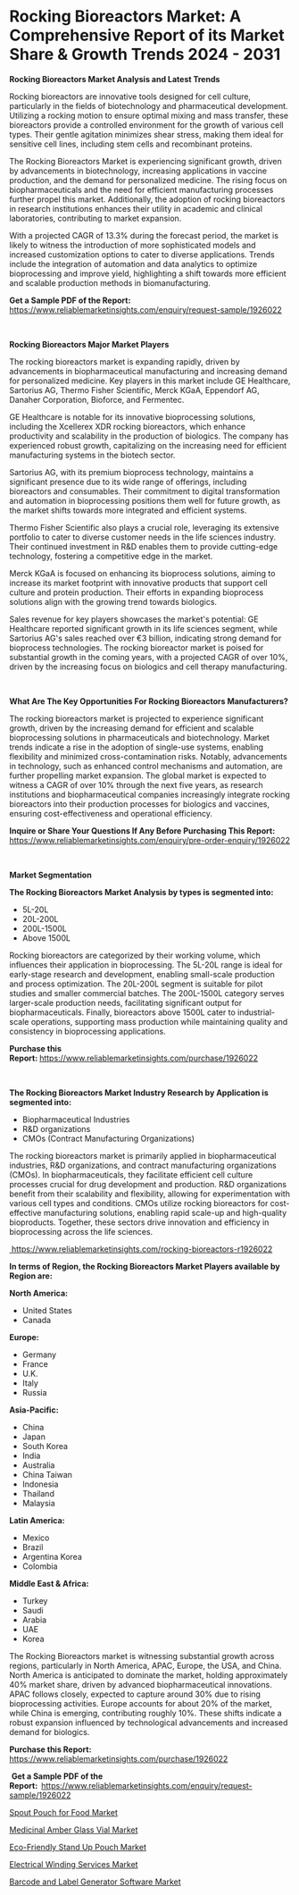 <p><h1>Rocking Bioreactors Market: A Comprehensive Report of its Market Share & Growth Trends 2024 - 2031</h1></p><p><strong>Rocking Bioreactors Market Analysis and Latest Trends</strong></p>
<p><p>Rocking bioreactors are innovative tools designed for cell culture, particularly in the fields of biotechnology and pharmaceutical development. Utilizing a rocking motion to ensure optimal mixing and mass transfer, these bioreactors provide a controlled environment for the growth of various cell types. Their gentle agitation minimizes shear stress, making them ideal for sensitive cell lines, including stem cells and recombinant proteins.</p><p>The Rocking Bioreactors Market is experiencing significant growth, driven by advancements in biotechnology, increasing applications in vaccine production, and the demand for personalized medicine. The rising focus on biopharmaceuticals and the need for efficient manufacturing processes further propel this market. Additionally, the adoption of rocking bioreactors in research institutions enhances their utility in academic and clinical laboratories, contributing to market expansion.</p><p>With a projected CAGR of 13.3% during the forecast period, the market is likely to witness the introduction of more sophisticated models and increased customization options to cater to diverse applications. Trends include the integration of automation and data analytics to optimize bioprocessing and improve yield, highlighting a shift towards more efficient and scalable production methods in biomanufacturing.</p></p>
<p><strong>Get a Sample PDF of the Report:&nbsp;</strong> <a href="https://www.reliablemarketinsights.com/enquiry/request-sample/1926022?utm_campaign=1425&utm_medium=2&utm_source=Github&utm_content=ia&utm_term=25102024&utm_id=rocking-bioreactors">https://www.reliablemarketinsights.com/enquiry/request-sample/1926022</a></p>
<p>&nbsp;</p>
<p><strong>Rocking Bioreactors Major Market Players</strong></p>
<p><p>The rocking bioreactors market is expanding rapidly, driven by advancements in biopharmaceutical manufacturing and increasing demand for personalized medicine. Key players in this market include GE Healthcare, Sartorius AG, Thermo Fisher Scientific, Merck KGaA, Eppendorf AG, Danaher Corporation, Bioforce, and Fermentec.</p><p>GE Healthcare is notable for its innovative bioprocessing solutions, including the Xcellerex XDR rocking bioreactors, which enhance productivity and scalability in the production of biologics. The company has experienced robust growth, capitalizing on the increasing need for efficient manufacturing systems in the biotech sector.</p><p>Sartorius AG, with its premium bioprocess technology, maintains a significant presence due to its wide range of offerings, including bioreactors and consumables. Their commitment to digital transformation and automation in bioprocessing positions them well for future growth, as the market shifts towards more integrated and efficient systems.</p><p>Thermo Fisher Scientific also plays a crucial role, leveraging its extensive portfolio to cater to diverse customer needs in the life sciences industry. Their continued investment in R&D enables them to provide cutting-edge technology, fostering a competitive edge in the market.</p><p>Merck KGaA is focused on enhancing its bioprocess solutions, aiming to increase its market footprint with innovative products that support cell culture and protein production. Their efforts in expanding bioprocess solutions align with the growing trend towards biologics.</p><p>Sales revenue for key players showcases the market's potential: GE Healthcare reported significant growth in its life sciences segment, while Sartorius AG's sales reached over €3 billion, indicating strong demand for bioprocess technologies. The rocking bioreactor market is poised for substantial growth in the coming years, with a projected CAGR of over 10%, driven by the increasing focus on biologics and cell therapy manufacturing.</p></p>
<p>&nbsp;</p>
<p><strong>What Are The Key Opportunities For Rocking Bioreactors Manufacturers?</strong></p>
<p><p>The rocking bioreactors market is projected to experience significant growth, driven by the increasing demand for efficient and scalable bioprocessing solutions in pharmaceuticals and biotechnology. Market trends indicate a rise in the adoption of single-use systems, enabling flexibility and minimized cross-contamination risks. Notably, advancements in technology, such as enhanced control mechanisms and automation, are further propelling market expansion. The global market is expected to witness a CAGR of over 10% through the next five years, as research institutions and biopharmaceutical companies increasingly integrate rocking bioreactors into their production processes for biologics and vaccines, ensuring cost-effectiveness and operational efficiency.</p></p>
<p><strong>Inquire or Share Your Questions If Any Before Purchasing This Report:</strong> <a href="https://www.reliablemarketinsights.com/enquiry/pre-order-enquiry/1926022?utm_campaign=1425&utm_medium=2&utm_source=Github&utm_content=ia&utm_term=25102024&utm_id=rocking-bioreactors">https://www.reliablemarketinsights.com/enquiry/pre-order-enquiry/1926022</a></p>
<p>&nbsp;</p>
<p><strong>Market Segmentation</strong></p>
<p><strong>The Rocking Bioreactors Market Analysis by types is segmented into:</strong></p>
<p><ul><li>5L-20L</li><li>20L-200L</li><li>200L-1500L</li><li>Above 1500L</li></ul></p>
<p><p>Rocking bioreactors are categorized by their working volume, which influences their application in bioprocessing. The 5L-20L range is ideal for early-stage research and development, enabling small-scale production and process optimization. The 20L-200L segment is suitable for pilot studies and smaller commercial batches. The 200L-1500L category serves larger-scale production needs, facilitating significant output for biopharmaceuticals. Finally, bioreactors above 1500L cater to industrial-scale operations, supporting mass production while maintaining quality and consistency in bioprocessing applications.</p></p>
<p><strong>Purchase this Report:&nbsp;</strong><a href="https://www.reliablemarketinsights.com/purchase/1926022?utm_campaign=1425&utm_medium=2&utm_source=Github&utm_content=ia&utm_term=25102024&utm_id=rocking-bioreactors">https://www.reliablemarketinsights.com/purchase/1926022</a></p>
<p>&nbsp;</p>
<p><strong>The Rocking Bioreactors Market Industry Research by Application is segmented into:</strong></p>
<p><ul><li>Biopharmaceutical Industries</li><li>R&D organizations</li><li>CMOs (Contract Manufacturing Organizations)</li></ul></p>
<p><p>The rocking bioreactors market is primarily applied in biopharmaceutical industries, R&D organizations, and contract manufacturing organizations (CMOs). In biopharmaceuticals, they facilitate efficient cell culture processes crucial for drug development and production. R&D organizations benefit from their scalability and flexibility, allowing for experimentation with various cell types and conditions. CMOs utilize rocking bioreactors for cost-effective manufacturing solutions, enabling rapid scale-up and high-quality bioproducts. Together, these sectors drive innovation and efficiency in bioprocessing across the life sciences.</p></p>
<p><a href="https://www.reliablemarketinsights.com/rocking-bioreactors-r1926022?utm_campaign=1425&utm_medium=2&utm_source=Github&utm_content=ia&utm_term=25102024&utm_id=rocking-bioreactors">&nbsp;https://www.reliablemarketinsights.com/rocking-bioreactors-r1926022</a></p>
<p><strong>In terms of Region, the Rocking Bioreactors Market Players available by Region are:</strong></p>
<p>
    <p> <strong> North America: </strong>
        <ul>
            <li>United States</li>
            <li>Canada</li>
        </ul>
        </p> 
    <p> <strong> Europe: </strong>
        <ul>
            <li>Germany</li>
            <li>France</li>
            <li>U.K.</li>
            <li>Italy</li>
            <li>Russia</li>
        </ul>
        </p> 
    <p> <strong> Asia-Pacific: </strong>
        <ul>
            <li>China</li>
            <li>Japan</li>
            <li>South Korea</li>
            <li>India</li>
            <li>Australia</li>
            <li>China Taiwan</li>
            <li>Indonesia</li>
            <li>Thailand</li>
            <li>Malaysia</li>
        </ul>
        </p> 
    <p> <strong> Latin America: </strong>
        <ul>
            <li>Mexico</li>
            <li>Brazil</li>
            <li>Argentina Korea</li>
            <li>Colombia</li>
        </ul>
        </p> 
    <p> <strong> Middle East & Africa: </strong>
        <ul>
            <li>Turkey</li>
            <li>Saudi</li>
            <li>Arabia</li>
            <li>UAE</li>
            <li>Korea</li>
        </ul>
    </p>
    </p>
<p><p>The Rocking Bioreactors market is witnessing substantial growth across regions, particularly in North America, APAC, Europe, the USA, and China. North America is anticipated to dominate the market, holding approximately 40% market share, driven by advanced biopharmaceutical innovations. APAC follows closely, expected to capture around 30% due to rising bioprocessing activities. Europe accounts for about 20% of the market, while China is emerging, contributing roughly 10%. These shifts indicate a robust expansion influenced by technological advancements and increased demand for biologics.</p></p>
<p><strong>Purchase this Report: </strong><a href="https://www.reliablemarketinsights.com/purchase/1926022?utm_campaign=1425&utm_medium=2&utm_source=Github&utm_content=ia&utm_term=25102024&utm_id=rocking-bioreactors">https://www.reliablemarketinsights.com/purchase/1926022</a></p>
<p>&nbsp;<strong>Get a Sample PDF of the Report:&nbsp;&nbsp;</strong><a href="https://www.reliablemarketinsights.com/enquiry/request-sample/1926022?utm_campaign=1425&utm_medium=2&utm_source=Github&utm_content=ia&utm_term=25102024&utm_id=rocking-bioreactors">https://www.reliablemarketinsights.com/enquiry/request-sample/1926022</a></p>
<p><strong></strong></p>
<p><p><a href="https://www.linkedin.com/pulse/spout-pouch-food-market-global-regional-analysis-focus-q27be?utm_campaign=1425&utm_medium=2&utm_source=Github&utm_content=ia&utm_term=25102024&utm_id=rocking-bioreactors">Spout Pouch for Food Market</a></p><p><a href="https://www.linkedin.com/pulse/insights-medicinal-amber-glass-vial-industry-market-financial-qlnue?utm_campaign=1425&utm_medium=2&utm_source=Github&utm_content=ia&utm_term=25102024&utm_id=rocking-bioreactors">Medicinal Amber Glass Vial Market</a></p><p><a href="https://www.linkedin.com/pulse/eco-friendly-stand-up-pouch-market-outlook-share-analysis-qi2ie?utm_campaign=1425&utm_medium=2&utm_source=Github&utm_content=ia&utm_term=25102024&utm_id=rocking-bioreactors">Eco-Friendly Stand Up Pouch Market</a></p><p><a href="https://www.linkedin.com/pulse/electrical-winding-services-market-essentials-key-players-yup8c?utm_campaign=1425&utm_medium=2&utm_source=Github&utm_content=ia&utm_term=25102024&utm_id=rocking-bioreactors">Electrical Winding Services Market</a></p><p><a href="https://www.linkedin.com/pulse/barcode-label-generator-software-market-pulse-106-expansion-tesmc?utm_campaign=1425&utm_medium=2&utm_source=Github&utm_content=ia&utm_term=25102024&utm_id=rocking-bioreactors">Barcode and Label Generator Software Market</a></p></p>